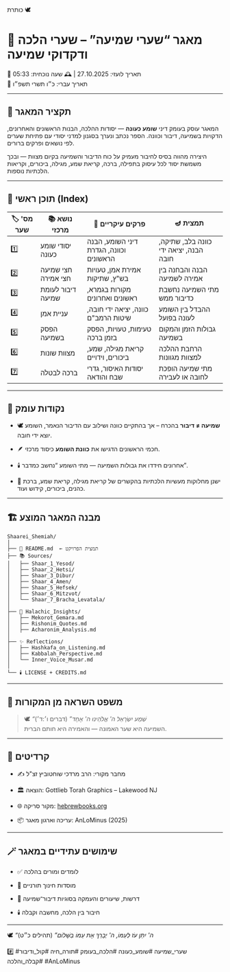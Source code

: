 כותרת 🕊️

# 📜 מאגר “שערי שמיעה” – שערי הלכה ודקדוקי שמיעה

📅 תאריך לועזי: 27.10.2025 | 🕰️ שעה נוכחית: 05:33  
📅 תאריך עברי: כ״ו תשרי תשפ״ו

---

## 🌟 תקציר המאגר

המאגר עוסק בעומק דיני **שומע כעונה** — יסודות ההלכה, הבנות הראשונים והאחרונים, הדקויות בשמיעה, דיבור וכוונה. הספר נכתב ונערך בסגנון למדני יסודי עם פתיחת שערים לפי נושאים ופרקים ברורים.

היצירה מהווה בסיס לחיבור מעמיק על כוח הדיבור והשמיעה בקיום מצוות — ובכך משמשת יסוד לכל עיסוק בתפילה, ברכה, קריאת שמע, מגילה, ביכורים, וקריאות הלכתיות נוספות.

---

## 📖 תוכן ראשי (Index)

|🏷️ מס' שער|📚 נושא מרכזי|🧭 פרקים עיקריים|🪔 תמצית|
|---|---|---|---|
|1️⃣|יסודי שומע כעונה|דיני השומע, הבנה וכוונה, הגדרת הראשונים|כוונה בלב, שתיקה, הבנה, יציאה ידי חובה|
|2️⃣|חצי שמיעה חצי אמירה|אמירת אמן, טעויות בש"ץ, שתיקות|הבנה והבחנה בין אמירה לשמיעה|
|3️⃣|דיבור לעומת שמיעה|מקורות בגמרא, ראשונים ואחרונים|מתי השמיעה נחשבת כדיבור ממש|
|4️⃣|עניית אמן|כוונה, יציאה ידי חובה, שיטות הרמב"ם|ההבדל בין השומע לעונה בפועל|
|5️⃣|הפסק בשמיעה|טעימות, טעויות, הפסק בזמן ברכה|גבולות הזמן והמקום בשמיעה|
|6️⃣|מצוות שונות|קריאת מגילה, שמע, ביכורים, וידויים|הרחבת ההלכה למצוות מגוונות|
|7️⃣|ברכה לבטלה|יסודות האיסור, גדרי שבח והודאה|מתי שמיעה הופכת לחובה או לעבירה|

---

## 🧠 נקודות עומק

- 🕊️ **שמיעה ≠ דיבור** בהכרח – אך בהתקיים כוונה ושילוב עם הדיבור הנאמר, השומע יוצא ידי חובה.
    
- 🪶 חכמי הראשונים הדגישו את **כוונת השומע** כיסוד מרכזי.
    
- 🕯️ אחרונים חידדו את גבולות השמיעה — מתי השומע “נחשב כמדבר”.
    
- 📖 ישנן מחלוקות מעשיות הלכתיות בהקשרים של קריאת מגילה, קריאת שמע, ברכת כהנים, ביכורים, קידוש ועוד.
    

---

## 🏗️ מבנה המאגר המוצע

```plaintext
Shaarei_Shemiah/
│
├── 📄 README.md  ← תמצית הפרויקט
├── 📚 Sources/
│   ├── Shaar_1_Yesod/
│   ├── Shaar_2_Hetsi/
│   ├── Shaar_3_Dibur/
│   ├── Shaar_4_Amen/
│   ├── Shaar_5_Hefsek/
│   ├── Shaar_6_Mitzvot/
│   └── Shaar_7_Bracha_Levatala/
│
├── 📝 Halachic_Insights/
│   ├── Mekorot_Gemara.md
│   ├── Rishonim_Quotes.md
│   ├── Acharonim_Analysis.md
│
├── ✨ Reflections/
│   ├── Hashkafa_on_Listening.md
│   ├── Kabbalah_Perspective.md
│   └── Inner_Voice_Musar.md
│
└── 🕯️ LICENSE + CREDITS.md
```

---

## 📜 משפט השראה מן המקורות

> 🕊️ _“שְׁמַע יִשְׂרָאֵל ה' אֱלֹהֵינוּ ה' אֶחָד”_ (דברים ו׳:ד׳)  
> השמיעה היא שער האמונה — והאמירה היא חותם הברית.

---

## 👑 קרדיטים

- ✍️ מחבר מקורי: הרב מרדכי שוחטוביץ זצ"ל
    
- 🏛️ הוצאה: Gottlieb Torah Graphics – Lakewood NJ
    
- 🌐 מקור סריקה: [hebrewbooks.org](http://www.hebrewbooks.org/)
    
- 📦 עריכה וארגון מאגר: AnLoMinus (2025)
    

---

## 🪄 שימושים עתידיים במאגר

- ✅ לומדים ומורים בהלכה
    
- 🏫 מוסדות חינוך תורניים
    
- 🕍 דרשות, שיעורים והעמקה בסוגיות דיבור־שמיעה
    
- 🕯️ חיבור בין הלכה, מחשבה וקבלה
    

---

🕊️ _“ה' יִתֵּן עֹז לְעַמּוֹ, ה' יְבָרֵךְ אֶת עַמּוֹ בַשָּׁלוֹם”_ (תהילים כ״ט)

#️⃣ #שערי_שמיעה #שומע_כעונה #הלכה_בעומק #תורה_חיה #קול_ודיבור #קבלה_והלכה #AnLoMinus